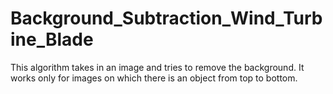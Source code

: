 # Background_Subtraction_Wind_Turbine_Blade

This algorithm takes in an image and tries to remove the background.
It works only for images on which there is an object from top to bottom.
